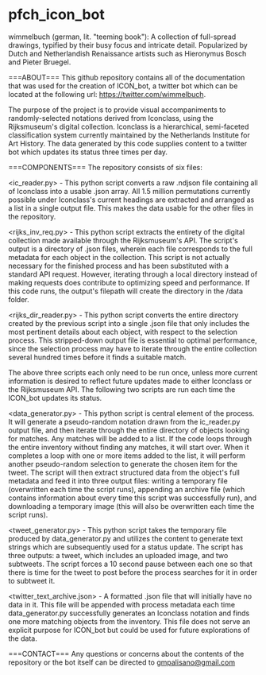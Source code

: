 # pfch_icon_bot

wimmelbuch (german, lit. "teeming book"): A collection of full-spread drawings, typified by their busy focus and intricate detail. Popularized
by Dutch and Netherlandish Renaissance artists such as Hieronymus Bosch and Pieter Bruegel.

===ABOUT===
This github repository contains all of the documentation that was used for the creation of ICON_bot, a twitter bot which can be located at the 
following url: https://twitter.com/wimmelbuch.

The purpose of the project is to provide visual accompaniments to randomly-selected notations derived from Iconclass, using the Rijksmuseum's 
digital collection. Iconclass is a hierarchical, semi-faceted classification system currently maintained by the Netherlands Institute for Art 
History. The data generated by this code supplies content to a twitter bot which updates its status three times per day.


===COMPONENTS===
The repository consists of six files:

<ic_reader.py> - This python script converts a raw .ndjson file containing all of Iconclass into a usable .json array. All 1.5 million 
    permutations currently possible under Iconclass's current headings are extracted and arranged as a list in a single output file. This 
    makes the data usable for the other files in the repository.

<rijks_inv_req.py> - This python script extracts the entirety of the digital collection made available through the Rijksmuseum's API. The 
    script's output is a directory of .json files, wherein each file corresponds to the full metadata for each object in the collection. This 
    script is not actually necessary for the finished process and has been substituted with a standard API request. However, iterating through 
    a local directory instead of making requests does contribute to optimizing speed and performance. If this code runs, the output's filepath
    will create the directory in the /data folder.

<rijks_dir_reader.py> - This python script converts the entire directory created by the previous script into a single .json file that only 
    includes the most pertinent details about each object, with respect to the selection process. This stripped-down output file is essential to 
    optimal performance, since the selection process may have to iterate through the entire collection several hundred times before it finds a 
    suitable match.

The above three scripts each only need to be run once, unless more current information is desired to reflect future updates made to either 
Iconclass or the Rijksmuseum API. The following two scripts are run each time the ICON_bot updates its status.

<data_generator.py> - This python script is central element of the process. It will generate a pseudo-random notation drawn from the 
    ic_reader.py output file, and then iterate through the entire directory of objects looking for matches. Any matches will be added to a list. 
    If the code loops through the entire inventory without finding any matches, it will start over. When it completes a loop with one or more 
    items added to the list, it will perform another pseudo-random selection to generate the chosen item for the tweet. The script will then 
    extract structured data from the object's full metadata and feed it into three output files: writing a temporary file (overwritten each time 
    the script runs), appending an archive file (which contains information about every time this script was successfully run), and downloading a 
    temporary image (this will also be overwritten each time the script runs).

<tweet_generator.py> - This python script takes the temporary file produced by data_generator.py and utilizes the content to generate text strings 
    which are subsequently used for a status update. The script has three outputs: a tweet, which includes an uploaded image, and two subtweets. 
    The script forces a 10 second pause between each one so that there is time for the tweet to post before the process searches for it in order to 
    subtweet it. 

<twitter_text_archive.json> - A formatted .json file that will initially have no data in it. This file will be appended with process metadata each 
    time data_generator.py successfully generates an Iconclass notation and finds one more matching objects from the inventory. This file does not 
    serve an explicit purpose for ICON_bot but could be used for future explorations of the data.


===CONTACT===
Any questions or concerns about the contents of the repository or the bot itself can be directed to gmpalisano@gmail.com


